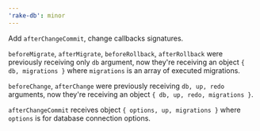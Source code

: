 ```yaml
---
'rake-db': minor
---
```


Add `afterChangeCommit`, change callbacks signatures.

`beforeMigrate`, `afterMigrate`, `beforeRollback`, `afterRollback` were previously receiving only `db` argument,
now they're receiving an object `{ db, migrations }` where `migrations` is an array of executed migrations.

`beforeChange`, `afterChange` were previously receiving `db, up, redo` arguments,
now they're receiving an object `{ db, up, redo, migrations }`.

`afterChangeCommit` receives object `{ options, up, migrations }` where `options` is for database connection options.
